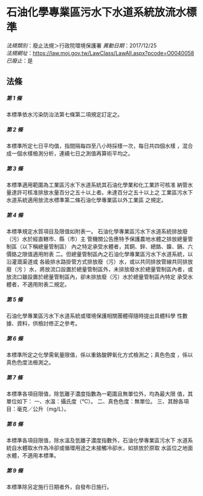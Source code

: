 # 石油化學專業區污水下水道系統放流水標準

*法規類別*：廢止法規＞行政院環境保護署
*異動日期*：2017/12/25  
*法規網址*：https://law.moj.gov.tw/LawClass/LawAll.aspx?pcode=O0040058
*已廢止*：是


## 法條
##### 第 1 條
本標準依水污染防治法第七條第二項規定訂定之。

##### 第 2 條
本標準所定七日平均值，指間隔每四至八小時採樣一次，每日共四個水樣
，混合成一個水樣檢測分析，連續七日之測值再算術平均之。

##### 第 3 條
本標準適用範圍為工業區污水下水道系統其石油化學業和化工業許可核准
納管水量達許可核准排放水量百分之五十以上者。未達百分之五十以上之
工業區污水下水道系統適用放流水標準第二條石油化學專業區以外工業區
之規定。

##### 第 4 條
本標準規定水質項目及限值如附表一。
石油化學專業區污水下水道系統排放廢（污）水於經直轄市、縣（市）主
管機關公告應特予保護農地水體之排放總量管制區（以下稱總量管制區）
內之特定承受水體者，其銅、鋅、總鉻、鎳、鎘、六價鉻之限值適用附表
二。但總量管制區內之石油化學專業區污水下水道系統，以沿灌溉渠道或
各級排水路掛管方式排放廢（污）水，或以共同排放管線共同排放廢（污
）水，將放流口設置於總量管制區外，未排放廢水於總量管制區內者，或
放流口雖設置於總量管制區內，卻未排放廢（污）水於總量管制區內特定
承受水體者，不適用附表二規定。

##### 第 5 條
石油化學專業區污水下水道系統或環境保護相關團體得隨時提出具體科學
性數據、資料，供檢討修正之參考。

##### 第 6 條
本標準所定之化學需氧量限值，係以重鉻酸鉀氧化方式檢測之；真色色度
，係以真色色度法檢測之。

##### 第 7 條
本標準各項目限值，除氫離子濃度指數為一範圍且無單位外，均為最大限
值，其單位如下：
一、水溫：攝氏度（℃）。
二、真色色度：無單位。
三、其餘各項目：毫克／公升（mg/L）。

##### 第 8 條
本標準各項目限值，除水溫及氫離子濃度指數外，石油化學專業區污水下
水道系統自水體取水作為冷卻或循環用途之未接觸冷卻水，如排放於原取
水區位之地面水體，不適用本標準。

##### 第 9 條
本標準除另定施行日期者外，自發布日施行。


